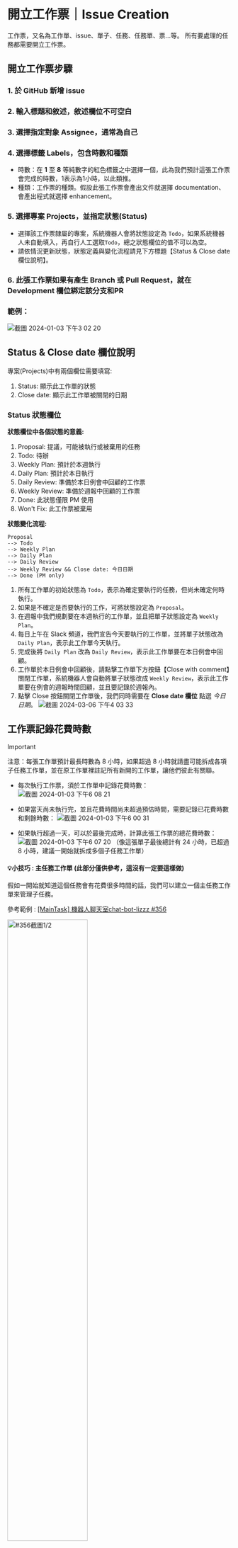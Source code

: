 # 開立工作票｜Issue Creation

工作票，又名為工作單、issue、單子、任務、任務單、票...等。
所有要處理的任務都需要開立工作票。

## 開立工作票步驟

### 1. 於 GitHub 新增 issue
### 2. 輸入標題和敘述，敘述欄位不可空白
### 3. 選擇指定對象 Assignee，通常為自己
### 4. 選擇標籤 Labels，包含時數和種類
- 時數：在 **1** 至 **8** 等純數字的紅色標籤之中選擇一個，此為我們預計這張工作票會完成的時數，1表示為1小時，以此類推。
- 種類：工作票的種類。假設此張工作票會產出文件就選擇 documentation、會產出程式就選擇 enhancement。
### 5. 選擇專案 Projects，並指定狀態(Status)

- 選擇該工作票隸屬的專案，系統機器人會將狀態設定為 `Todo`，如果系統機器人未自動填入，再自行人工選取`Todo`，總之狀態欄位的值不可以為空。
- 請依情況更新狀態，狀態定義與變化流程請見下方標題【Status & Close date 欄位說明】。

### 6. 此張工作票如果有產生 Branch 或 Pull Request，就在 Development 欄位綁定該分支和PR

### 範例：
![截圖 2024-01-03 下午3 02 20](https://github.com/CAFECA-IO/KnowledgeManagement/assets/105651918/4400173f-980d-459c-ac97-2fa739174037)


## Status & Close date 欄位說明

專案(Projects)中有兩個欄位需要填寫:
1. Status: 顯示此工作單的狀態
2. Close date: 顯示此工作單被關閉的日期


### Status 狀態欄位

**狀態欄位中各個狀態的意義:**
1. Proposal: 提議，可能被執行或被棄用的任務
2. Todo: 待辦
3. Weekly Plan: 預計於本週執行
4. Daily Plan: 預計於本日執行
5. Daily Review: 準備於本日例會中回顧的工作票
9. Weekly Review: 準備於週報中回顧的工作票
10. Done: 此狀態僅限 PM 使用
11. Won't Fix: 此工作票被棄用

**狀態變化流程:**
```
Proposal 
--> Todo 
--> Weekly Plan 
--> Daily Plan 
--> Daily Review 
--> Weekly Review && Close date: 今日日期 
--> Done (PM only)
```

1. 所有工作單的初始狀態為 `Todo`，表示為確定要執行的任務，但尚未確定何時執行。
2. 如果是不確定是否要執行的工作，可將狀態設定為 `Proposal`。
3. 在週報中我們規劃要在本週執行的工作單，並且把單子狀態設定為 `Weekly Plan`。
4. 每日上午在 Slack 頻道，我們宣告今天要執行的工作單，並將單子狀態改為 `Daily Plan`，表示此工作單今天執行。
5. 完成後將 `Daily Plan` 改為 `Daily Review`，表示此工作單要在本日例會中回顧。
6. 工作單於本日例會中回顧後，請點擊工作單下方按鈕【Close with comment】關閉工作單，系統機器人會自動將單子狀態改成 `Weekly Review`，表示此工作單要在例會的週報時間回顧，並且要記錄於週報內。
7. 點擊 Close 按鈕關閉工作單後，我們同時需要在 **Close date 欄位** 點選 _今日日期_。
  ![截圖 2024-03-06 下午4 03 33](https://github.com/CAFECA-IO/WorkGuidelines/assets/105651918/9abefeb1-8634-4cac-a070-b67775373b33)



## 工作票記錄花費時數

> [!IMPORTANT]
> 注意：每張工作單預計最長時數為 8 小時，如果超過 8 小時就請盡可能拆成各項子任務工作單，並在原工作單裡註記所有新開的工作單，讓他們彼此有關聯。

- 每次執行工作票，須於工作單中記錄花費時數：
![截圖 2024-01-03 下午6 08 21](https://github.com/CAFECA-IO/KnowledgeManagement/assets/105651918/b71f57d9-9fac-44d9-990e-c9dd2128ac6e)

- 如果當天尚未執行完，並且花費時間尚未超過預估時間，需要記錄已花費時數和剩餘時數：
![截圖 2024-01-03 下午6 00 31](https://github.com/CAFECA-IO/KnowledgeManagement/assets/105651918/e26b28c6-f9b8-4753-bc56-9fb82bde20bf)

- 如果執行超過一天，可以於最後完成時，計算此張工作票的總花費時數：
![截圖 2024-01-03 下午6 07 20](https://github.com/CAFECA-IO/KnowledgeManagement/assets/105651918/9c1bb256-e506-4366-99c7-3b5e6e3a3579)
（像這張單子最後總計有 24 小時，已超過 8 小時，建議一開始就拆成多個子任務工作單）

#### 💡小技巧 : 主任務工作單 (此部分僅供參考，這沒有一定要這樣做)

假如一開始就知道這個任務會有花費很多時間的話，我們可以建立一個主任務工作單來管理子任務。

參考範例 : [[MainTask] 機器人聊天室chat-bot-lizzz #356](https://github.com/CAFECA-IO/BAIFA/issues/356)

<img src="https://github.com/CAFECA-IO/KnowledgeManagement/assets/105651918/0cf32954-5cef-40c0-9541-c0d6286b6607" alt="#356截圖1/2" width="60%">


## 工作票棄用

工作票無法自行刪除，如果有工作票要被棄用，需要依照以下流程進行工作票棄用。

### 開發人員（除了 PM 以外）的步驟：
1. 在工作單上記錄棄用的原因
2. 工作單最下方的 Close 按鈕右側有個選單，打開來點選【Close as not planned】，按鈕會出現灰色圖示，接著再按下【Close issue】。
3. 將 Labels 裡面所有的標籤全部移除，只選擇 `wontfix`

<details><summary>截圖示範 (點擊展開)</summary>
<p>

**第一步＆第二步：**

<img src="https://github.com/user-attachments/assets/d8c51243-836b-4337-b65b-0e653592191d" width=720 />

**第二步接續：**

<img src="https://github.com/user-attachments/assets/b14fabb8-7824-46be-be23-4d346321ed11" width=720 />

**第三步：**

<img src="https://github.com/user-attachments/assets/5d6b3932-e6a6-4ce6-b8d9-e12b70812b94" width=720 />


</p>
</details> 



### PM 專屬的步驟：
1. 將工作單的 Assignees 清空
2. 將 Projects 的狀態改為 Won't Fix

<details><summary>截圖示範 (點擊展開)</summary>
<p>

**第一步：**

<img src="https://github.com/user-attachments/assets/6fa21e49-4726-4252-bc54-45bfba8f568a" width=720 />

**第二步：**

<img src="https://github.com/user-attachments/assets/f888ed12-8b77-492f-b5e5-fcd53f53b442" width=720 />


</p>
</details> 
